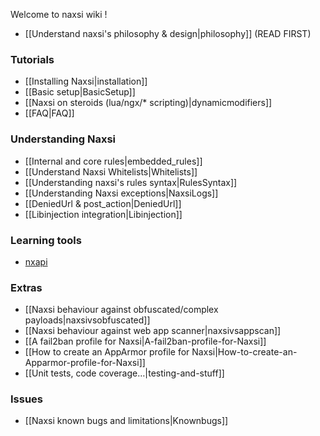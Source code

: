 Welcome to naxsi wiki !
* [[Understand naxsi's philosophy & design|philosophy]] (READ FIRST)

### Tutorials
* [[Installing Naxsi|installation]]
* [[Basic setup|BasicSetup]]
* [[Naxsi on steroids (lua/ngx/* scripting)|dynamicmodifiers]]
* [[FAQ|FAQ]]

### Understanding Naxsi
* [[Internal and core rules|embedded_rules]]
* [[Understand Naxsi Whitelists|Whitelists]]
* [[Understanding naxsi's rules syntax|RulesSyntax]]
* [[Understanding Naxsi exceptions|NaxsiLogs]]
* [[DeniedUrl & post_action|DeniedUrl]]
* [[Libinjection integration|Libinjection]]


### Learning tools
* [nxapi]( https://github.com/nbs-system/naxsi/tree/master/nxapi )

### Extras
* [[Naxsi behaviour against obfuscated/complex payloads|naxsivsobfuscated]]
* [[Naxsi behaviour against web app scanner|naxsivsappscan]]
* [[A fail2ban profile for Naxsi|A-fail2ban-profile-for-Naxsi]]
* [[How to create an AppArmor profile for Naxsi|How-to-create-an-Apparmor-profile-for-Naxsi]]
* [[Unit tests, code coverage…|testing-and-stuff]]

### Issues
* [[Naxsi known bugs and limitations|Knownbugs]]
